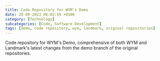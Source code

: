 ```yaml
---
title: Code Repository for WYM's Demo
date: 20-09-2023 08:02:59 +0100
category: [Technology]
subcategories: [Code, Software Development]
tags: [demo, code repository, wym, landmark, original repositories]
---
```


Code repository for WYM's Demo, comprehensive of both WYM and Landmark's latest changes from the demo branch of the original repositories.
